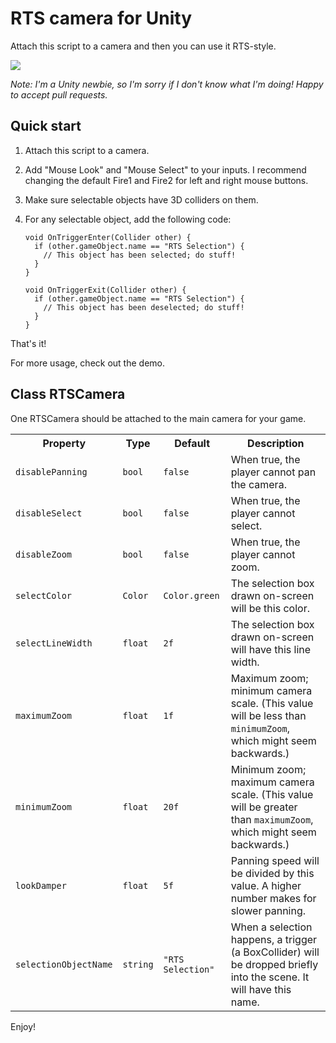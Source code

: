 RTS camera for Unity
====================

Attach this script to a camera and then you can use it RTS-style.

![](http://evanhahn.com/tape/unity_rts.gif)

*Note: I'm a Unity newbie, so I'm sorry if I don't know what I'm doing! Happy to accept pull requests.*

## Quick start

1. Attach this script to a camera.
2. Add "Mouse Look" and "Mouse Select" to your inputs. I recommend changing the default Fire1 and Fire2 for left and right mouse buttons.
3. Make sure selectable objects have 3D colliders on them.
4. For any selectable object, add the following code:

   ```
   void OnTriggerEnter(Collider other) {
     if (other.gameObject.name == "RTS Selection") {
       // This object has been selected; do stuff!
     }
   }

   void OnTriggerExit(Collider other) {
     if (other.gameObject.name == "RTS Selection") {
       // This object has been deselected; do stuff!
     }
   }
   ```

That's it!

For more usage, check out the demo.

## Class RTSCamera

One RTSCamera should be attached to the main camera for your game.

<table>

<tr>
<th>Property</th>
<th>Type</th>
<th>Default</th>
<th>Description</th>
</tr>

<tr>
<td><code>disablePanning</code></td>
<td><code>bool</code></td>
<td><code>false</code></td>
<td>When true, the player cannot pan the camera.</td>
</tr>

<tr>
<td><code>disableSelect</code></td>
<td><code>bool</code></td>
<td><code>false</code></td>
<td>When true, the player cannot select.</td>
</tr>

<tr>
<td><code>disableZoom</code></td>
<td><code>bool</code></td>
<td><code>false</code></td>
<td>When true, the player cannot zoom.</td>
</tr>

<tr>
<td><code>selectColor</code></td>
<td><code>Color</code></td>
<td><code>Color.green</code></td>
<td>The selection box drawn on-screen will be this color.</td>
</tr>

<tr>
<td><code>selectLineWidth</code></td>
<td><code>float</code></td>
<td><code>2f</code></td>
<td>The selection box drawn on-screen will have this line width.</td>
</tr>

<tr>
<td><code>maximumZoom</code></td>
<td><code>float</code></td>
<td><code>1f</code></td>
<td>Maximum zoom; minimum camera scale. (This value will be less than <code>minimumZoom</code>, which might seem backwards.)</td>
</tr>

<tr>
<td><code>minimumZoom</code></td>
<td><code>float</code></td>
<td><code>20f</code></td>
<td>Minimum zoom; maximum camera scale. (This value will be greater than <code>maximumZoom</code>, which might seem backwards.)</td>
</tr>

<tr>
<td><code>lookDamper</code></td>
<td><code>float</code></td>
<td><code>5f</code></td>
<td>Panning speed will be divided by this value. A higher number makes for slower panning.</td>
</tr>

<tr>
<td><code>selectionObjectName</code></td>
<td><code>string</code></td>
<td><code>"RTS Selection"</code></td>
<td>When a selection happens, a trigger (a BoxCollider) will be dropped briefly into the scene. It will have this name.</td>
</tr>

</table>

Enjoy!
